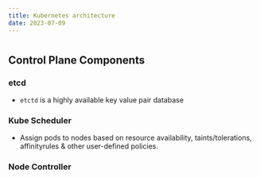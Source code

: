 ```yaml
---
title: Kubernetes architecture
date: 2023-07-09
---
```


#

## Control Plane Components

### etcd

- `etctd` is a highly available key value pair database

### Kube Scheduler

- Assign pods to nodes based on resource availability, taints/tolerations, affinityrules & other user-defined policies.

### Node Controller